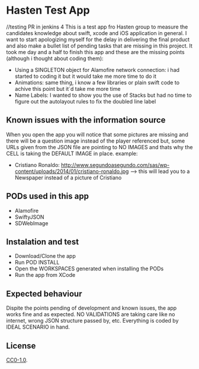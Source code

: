 # Hasten Test App
//testing PR in jenkins 4
This is a test app fro Hasten group to measure the candidates knowledge about swift, xcode and iOS application in general.
I want to start apologizing myself for the delay in delivering the final product and also make a bullet list of pending tasks that are missing in this project. It took me day and a half to finish this app and these are the missing points (although i thought about coding them):

- Using a SINGLETON object for Alamofire network connection: i had started to coding it but it would take me more time to do it
- Animations: same thing, i know a few libraries or plain swift code to achive this point but it´d take me more time
- Name Labels: I wanted to show you the use of Stacks but had no time to figure out the autolayout rules to fix the doubled line label


## Known issues with the information source

When you open the app you will notice that some pictures are missing and there will be a question image instead of the player referenced but, some URLs given from the JSON file are pointing to NO IMAGES and thats why the CELL is taking the DEFAULT IMAGE in place. example:

- Cristiano Ronaldo: http://www.segundoasegundo.com/sas/wp-content/uploads/2014/01/cristiano-ronaldo.jpg  --> this will lead you to a Newspaper instead of a picture of Cristiano

## PODs used in this app

- Alamofire
- SwiftyJSON
- SDWebImage

## Instalation and test

- Download/Clone the app
- Run POD INSTALL
- Open the WORKSPACES generated when installing the PODs
- Run the app from XCode

## Expected behaviour

Dispite the points pending of development and known issues, the app works fine and as expected. NO VALIDATIONS are taking care like no internet, wrong JSON structure passed by, etc. Everything is coded by IDEAL SCENARIO in hand.

## License

[CC0-1.0](./LICENSE).
